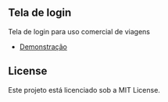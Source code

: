 ## Tela de login
Tela de login para uso comercial de viagens

 - [ Demonstração ](https://mntrsara.github.io/login-form/)

## License
Este projeto está licenciado sob a MIT License.